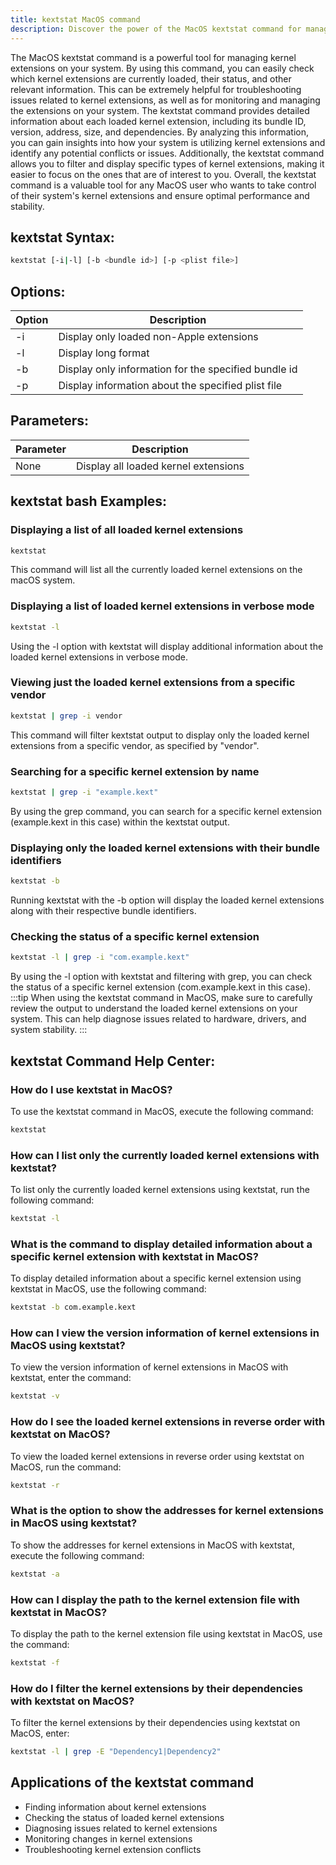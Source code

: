 ```yaml
---
title: kextstat MacOS command
description: Discover the power of the MacOS kextstat command for managing kernel extensions efficiently. Learn how to check loaded kernel extensions and troubleshoot issues effortlessly.
---
```


The MacOS kextstat command is a powerful tool for managing kernel extensions on your system. By using this command, you can easily check which kernel extensions are currently loaded, their status, and other relevant information. This can be extremely helpful for troubleshooting issues related to kernel extensions, as well as for monitoring and managing the extensions on your system. The kextstat command provides detailed information about each loaded kernel extension, including its bundle ID, version, address, size, and dependencies. By analyzing this information, you can gain insights into how your system is utilizing kernel extensions and identify any potential conflicts or issues. Additionally, the kextstat command allows you to filter and display specific types of kernel extensions, making it easier to focus on the ones that are of interest to you. Overall, the kextstat command is a valuable tool for any MacOS user who wants to take control of their system's kernel extensions and ensure optimal performance and stability.
## kextstat Syntax:
```bash
kextstat [-i|-l] [-b <bundle id>] [-p <plist file>]
```

## Options:
| Option         | Description                                     |
|----------------|-------------------------------------------------|
| -i             | Display only loaded non-Apple extensions        |
| -l             | Display long format                             |
| -b <bundle id> | Display only information for the specified bundle id   |
| -p <plist file>| Display information about the specified plist file   |

## Parameters:
| Parameter     | Description                                      |
|---------------|--------------------------------------------------|
| None          | Display all loaded kernel extensions             |

## kextstat bash Examples:
### Displaying a list of all loaded kernel extensions
```bash
kextstat
```
This command will list all the currently loaded kernel extensions on the macOS system.

### Displaying a list of loaded kernel extensions in verbose mode
```bash
kextstat -l
```
Using the -l option with kextstat will display additional information about the loaded kernel extensions in verbose mode.

### Viewing just the loaded kernel extensions from a specific vendor
```bash
kextstat | grep -i vendor
```
This command will filter kextstat output to display only the loaded kernel extensions from a specific vendor, as specified by "vendor".

### Searching for a specific kernel extension by name
```bash
kextstat | grep -i "example.kext"
```
By using the grep command, you can search for a specific kernel extension (example.kext in this case) within the kextstat output.

### Displaying only the loaded kernel extensions with their bundle identifiers
```bash
kextstat -b
```
Running kextstat with the -b option will display the loaded kernel extensions along with their respective bundle identifiers.

### Checking the status of a specific kernel extension
```bash
kextstat -l | grep -i "com.example.kext"
```
By using the -l option with kextstat and filtering with grep, you can check the status of a specific kernel extension (com.example.kext in this case).
:::tip
When using the kextstat command in MacOS, make sure to carefully review the output to understand the loaded kernel extensions on your system. This can help diagnose issues related to hardware, drivers, and system stability.
:::

## kextstat Command Help Center:

### How do I use kextstat in MacOS?
To use the kextstat command in MacOS, execute the following command:
```bash
kextstat
```

### How can I list only the currently loaded kernel extensions with kextstat?
To list only the currently loaded kernel extensions using kextstat, run the following command:
```bash
kextstat -l
```

### What is the command to display detailed information about a specific kernel extension with kextstat in MacOS?
To display detailed information about a specific kernel extension using kextstat in MacOS, use the following command:
```bash
kextstat -b com.example.kext
```

### How can I view the version information of kernel extensions in MacOS using kextstat?
To view the version information of kernel extensions in MacOS with kextstat, enter the command:
```bash
kextstat -v
```

### How do I see the loaded kernel extensions in reverse order with kextstat on MacOS?
To view the loaded kernel extensions in reverse order using kextstat on MacOS, run the command:
```bash
kextstat -r
```

### What is the option to show the addresses for kernel extensions in MacOS using kextstat?
To show the addresses for kernel extensions in MacOS with kextstat, execute the following command:
```bash
kextstat -a
```

### How can I display the path to the kernel extension file with kextstat in MacOS?
To display the path to the kernel extension file using kextstat in MacOS, use the command:
```bash
kextstat -f
```

### How do I filter the kernel extensions by their dependencies with kextstat on MacOS?
To filter the kernel extensions by their dependencies using kextstat on MacOS, enter:
```bash
kextstat -l | grep -E "Dependency1|Dependency2"
```
## Applications of the kextstat command

- Finding information about kernel extensions
- Checking the status of loaded kernel extensions
- Diagnosing issues related to kernel extensions
- Monitoring changes in kernel extensions
- Troubleshooting kernel extension conflicts